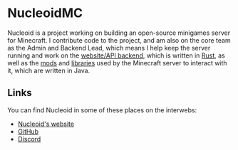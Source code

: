 # NucleoidMC

Nucleoid is a project working on building an open-source minigames server for Minecraft. I contribute code to the project, and am also on the core team as the Admin and Backend Lead, which means I help keep the server running and work on the [website/API backend](https://github.com/NucleoidMC/nucleoid-backend), which is written in [Rust](https://rust-lang.org/), as well as the [mods](https://github.com/NucleoidMC/nucleoid-extras) and [libraries](https://github.com/NucleoidMC/plasmid) used by the Minecraft server to interact with it, which are written in Java.

## Links

You can find Nucleoid in some of these places on the interwebs:
- [Nucleoid's website](https://nucleoid.xyz/)
- [GitHub](github://NucleoidMC/)
- [Discord](https://nucleoid.xyz/discord)
